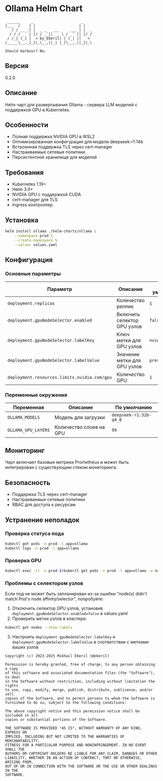# Ollama Helm Chart
```ascii
 ______     _                      _    
|___  /    | |                    | |   
   / / __ _| |  _ _   ___     ___ | |  _
  / / / _` | |/ / _`||  _ \ / _` || |/ /
 / /_| (_| |  < by_Eberil| | (_| ||   < 
/_____\__,_|_|\_\__,||_| |_|\__,_||_|\_\

Should Harbour?	No.
```
## Версия
0.2.0

## Описание
Helm чарт для развертывания Ollama - сервера LLM моделей с поддержкой GPU в Kubernetes.

## Особенности
- Полная поддержка NVIDIA GPU в WSL2
- Оптимизированная конфигурация для модели deepseek-r1:14b
- Встроенная поддержка TLS через cert-manager
- Настраиваемые сетевые политики
- Персистентное хранилище для моделей

## Требования
- Kubernetes 1.19+
- Helm 3.0+
- NVIDIA GPU с поддержкой CUDA
- cert-manager для TLS
- Ingress контроллер

## Установка
```bash
helm install ollama ./helm-charts/ollama \
    --namespace prod \
    --create-namespace \
    --values values.yaml
```

## Конфигурация
### Основные параметры
| Параметр | Описание | По умолчанию |
|----------|-----------|--------------|
| `deployment.replicas` | Количество реплик | `1` |
| `deployment.gpuNodeSelector.enabled` | Включить селектор GPU узлов | `false` |
| `deployment.gpuNodeSelector.labelKey` | Ключ метки для GPU узлов | `nvidia.com/gpu` |
| `deployment.gpuNodeSelector.labelValue` | Значение метки для GPU узлов | `present` |
| `deployment.resources.limits.nvidia.com/gpu` | Количество GPU | `1` |

### Переменные окружения
| Переменная | Описание | По умолчанию |
|------------|-----------|--------------|
| `OLLAMA_MODELS` | Модель для загрузки | `deepseek-r1:32b-q4_0` |
| `OLLAMA_GPU_LAYERS` | Количество слоев на GPU | `99` |

## Мониторинг
Чарт включает базовые метрики Prometheus и может быть интегрирован с существующим стеком мониторинга.

## Безопасность
- Поддержка TLS через cert-manager
- Настраиваемые сетевые политики
- RBAC для доступа к ресурсам

## Устранение неполадок
### Проверка статуса пода
```bash
kubectl get pods -n prod -l app=ollama
kubectl logs -n prod -l app=ollama
```

### Проверка GPU
```bash
kubectl exec -it -n prod $(kubectl get pods -n prod -l app=ollama -o name) -- nvidia-smi
```

### Проблемы с селектором узлов
Если под не может быть запланирован из-за ошибки "node(s) didn't match Pod's node affinity/selector", попробуйте:

1. Отключить селектор GPU узлов, установив `deployment.gpuNodeSelector.enabled=false` в values.yaml
2. Проверить метки узлов в кластере:
```bash
kubectl get nodes --show-labels
```
3. Настроить `deployment.gpuNodeSelector.labelKey` и `deployment.gpuNodeSelector.labelValue` в соответствии с метками ваших узлов

```plain text
Copyright (c) 2023-2025 Mikhail Eberil (@eberil)

Permission is hereby granted, free of charge, to any person obtaining a copy
of this software and associated documentation files (the "Software"), to deal
in the Software without restriction, including without limitation the rights
to use, copy, modify, merge, publish, distribute, sublicense, and/or sell
copies of the Software, and to permit persons to whom the Software is
furnished to do so, subject to the following conditions:

The above copyright notice and this permission notice shall be included in all
copies or substantial portions of the Software.

THE SOFTWARE IS PROVIDED "AS IS", WITHOUT WARRANTY OF ANY KIND, EXPRESS OR
IMPLIED, INCLUDING BUT NOT LIMITED TO THE WARRANTIES OF MERCHANTABILITY,
FITNESS FOR A PARTICULAR PURPOSE AND NONINFRINGEMENT. IN NO EVENT SHALL THE
AUTHORS OR COPYRIGHT HOLDERS BE LIABLE FOR ANY CLAIM, DAMAGES OR OTHER
LIABILITY, WHETHER IN AN ACTION OF CONTRACT, TORT OR OTHERWISE, ARISING FROM,
OUT OF OR IN CONNECTION WITH THE SOFTWARE OR THE USE OR OTHER DEALINGS IN THE
SOFTWARE.
```